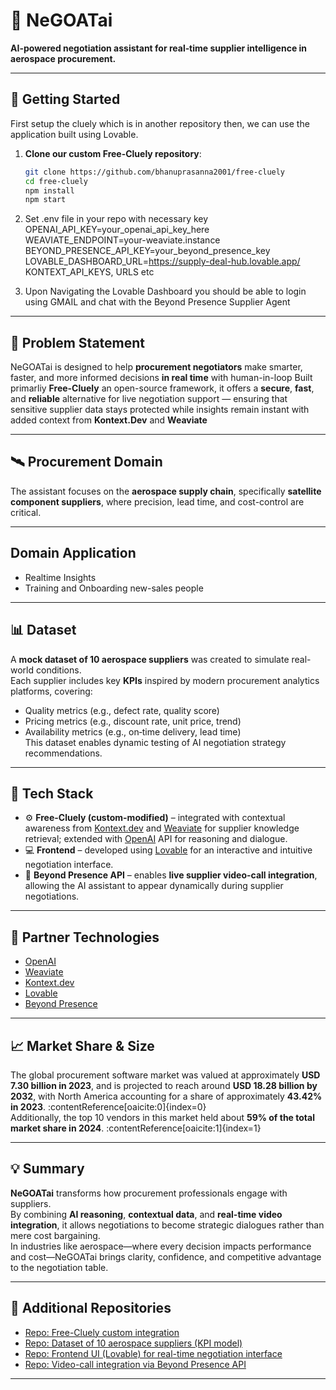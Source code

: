 # 🧠 NeGOATai  
**AI-powered negotiation assistant for real‐time supplier intelligence in aerospace procurement.**

---

## 🚀 Getting Started

First setup the cluely which is in another repository then, we can use the application built using Lovable.

1. **Clone our custom Free-Cluely repository**:
   ```bash
   git clone https://github.com/bhanuprasanna2001/free-cluely
   cd free-cluely
   npm install
   npm start
   ```

2. Set .env file in your repo with necessary key
OPENAI_API_KEY=your_openai_api_key_here
WEAVIATE_ENDPOINT=your-weaviate.instance
BEYOND_PRESENCE_API_KEY=your_beyond_presence_key
LOVABLE_DASHBOARD_URL=https://supply-deal-hub.lovable.app/
KONTEXT_API_KEYS, URLS etc

4. Upon Navigating the Lovable Dashboard you should be able to login using GMAIL and chat with the Beyond Presence Supplier Agent

---

## 📌 Problem Statement  
NeGOATai is designed to help **procurement negotiators** make smarter, faster, and more informed decisions **in real time** with human-in-loop
Built primarliy **Free-Cluely** an open-source framework, it offers a **secure**, **fast**, and **reliable** alternative for live negotiation support — ensuring that sensitive supplier data stays protected while insights remain instant with added context from **Kontext.Dev** and **Weaviate**

---

## 🛰️ Procurement Domain  
The assistant focuses on the **aerospace supply chain**, specifically **satellite component suppliers**, where precision, lead time, and cost-control are critical.

---

##  Domain Application
- Realtime Insights
- Training and Onboarding new-sales people 
---

## 📊 Dataset  
A **mock dataset of 10 aerospace suppliers** was created to simulate real-world conditions.  
Each supplier includes key **KPIs** inspired by modern procurement analytics platforms, covering:  
- Quality metrics (e.g., defect rate, quality score)  
- Pricing metrics (e.g., discount rate, unit price, trend)  
- Availability metrics (e.g., on‐time delivery, lead time)  
This dataset enables dynamic testing of AI negotiation strategy recommendations.

---

## 🧩 Tech Stack  
- ⚙️ **Free-Cluely (custom-modified)** – integrated with contextual awareness from [Kontext.dev](#) and [Weaviate](#) for supplier knowledge retrieval; extended with [OpenAI](#) API for reasoning and dialogue.  
- 💻 **Frontend** – developed using [Lovable](#) for an interactive and intuitive negotiation interface.  
- 🔗 **Beyond Presence API** – enables **live supplier video-call integration**, allowing the AI assistant to appear dynamically during supplier negotiations.

---

## 🤝 Partner Technologies  
- [OpenAI](#)  
- [Weaviate](#)  
- [Kontext.dev](#)  
- [Lovable](#)  
- [Beyond Presence](#)

---

## 📈 Market Share & Size  
The global procurement software market was valued at approximately **USD 7.30 billion in 2023**, and is projected to reach around **USD 18.28 billion by 2032**, with North America accounting for a share of approximately **43.42% in 2023**. :contentReference[oaicite:0]{index=0}  
Additionally, the top 10 vendors in this market held about **59% of the total market share in 2024**. :contentReference[oaicite:1]{index=1}  

---

## 💡 Summary  
**NeGOATai** transforms how procurement professionals engage with suppliers.  
By combining **AI reasoning**, **contextual data**, and **real-time video integration**, it allows negotiations to become strategic dialogues rather than mere cost bargaining.  
In industries like aerospace—where every decision impacts performance and cost—NeGOATai brings clarity, confidence, and competitive advantage to the negotiation table.

---

## 🔗 Additional Repositories  
- [Repo: Free-Cluely custom integration](#)  
- [Repo: Dataset of 10 aerospace suppliers (KPI model)](#)  
- [Repo: Frontend UI (Lovable) for real-time negotiation interface](#)  
- [Repo: Video-call integration via Beyond Presence API](#)

---
   
